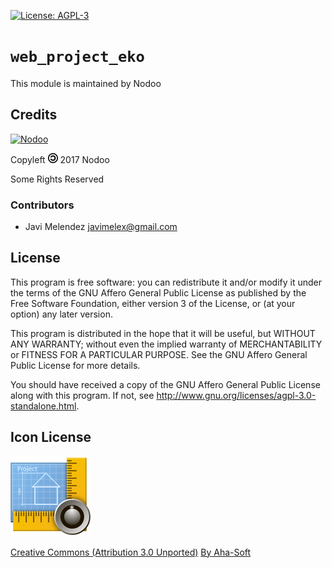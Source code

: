 [![License: AGPL-3](https://img.shields.io/badge/licence-AGPL--3-blue.svg)](http://www.gnu.org/licenses/agpl-3.0-standalone.html)

# `web_project_eko`

This module is maintained by Nodoo

## Credits

[![Nodoo](https://avatars1.githubusercontent.com/u/25467394?s=100)](https://github.com/nodoo)

Copyleft ![Copyleft](/web_project_eko/static/description/copyleft.png) 2017 Nodoo

Some Rights Reserved

### Contributors

* Javi Melendez <javimelex@gmail.com>

## License

This program is free software: you can redistribute it and/or modify
it under the terms of the GNU Affero General Public License as published
by the Free Software Foundation, either version 3 of the License, or
(at your option) any later version.

This program is distributed in the hope that it will be useful,
but WITHOUT ANY WARRANTY; without even the implied warranty of
MERCHANTABILITY or FITNESS FOR A PARTICULAR PURPOSE. See the
GNU Affero General Public License for more details.

You should have received a copy of the GNU Affero General Public License
along with this program. If not, see
<http://www.gnu.org/licenses/agpl-3.0-standalone.html>.

## Icon License

![Blueprint, design, draft, engineer, plan, project](/web_project_eko/static/description/icon.png)

[Creative Commons (Attribution 3.0 Unported)](https://creativecommons.org/licenses/by/3.0/)
[ By Aha-Soft](http://www.aha-soft.com/)
